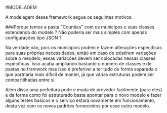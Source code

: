 #MODELAGEM

A modelagem desse framework segue os seguintes motivos:

###Porque temos a pasta "Counties" com os municipos e suas classes extendendo do modelo ? Não poderia ser mais simples com apenas configurações tipo JSON ?

Na verdade não, pois os municipios podem e fazem alterações especificas para suas próprias necessidades, então em caso de existirem variações sobre o meodelo, essas variações devem ser colocadas nessas classes especificas. Isso acaba ampliando bastante o numero de classes e de pastas no framwork mas isso é preferível a ter tudo de forma separada o que portnaria mais dificil de manter, já que várias estruturas podem ser compartilhadas entre si.

Além disso uma prefeitura pode e muda de provedor facilmente (para eles) e da forma como foi estruturado basta apontar para  o novo modelo e fazer alguns testes basicos e o serviço estará novamente em funcionamento, desta vez com os novos padrões forneceidos por esse outro modelo.


